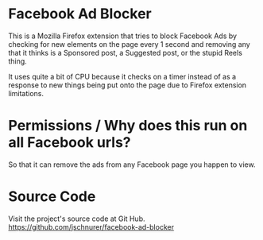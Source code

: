 # Facebook Ad Blocker
This is a Mozilla Firefox extension that tries to block Facebook Ads by checking for new elements on the page every 1 second and removing any that it thinks is a Sponsored post, a Suggested post, or the stupid Reels thing.

It uses quite a bit of CPU because it checks on a timer instead of as a response to new things being put onto the page due to Firefox extension limitations.

# Permissions / Why does this run on all Facebook urls?
So that it can remove the ads from any Facebook page you happen to view.

# Source Code
Visit the project's source code at Git Hub. https://github.com/jschnurer/facebook-ad-blocker
